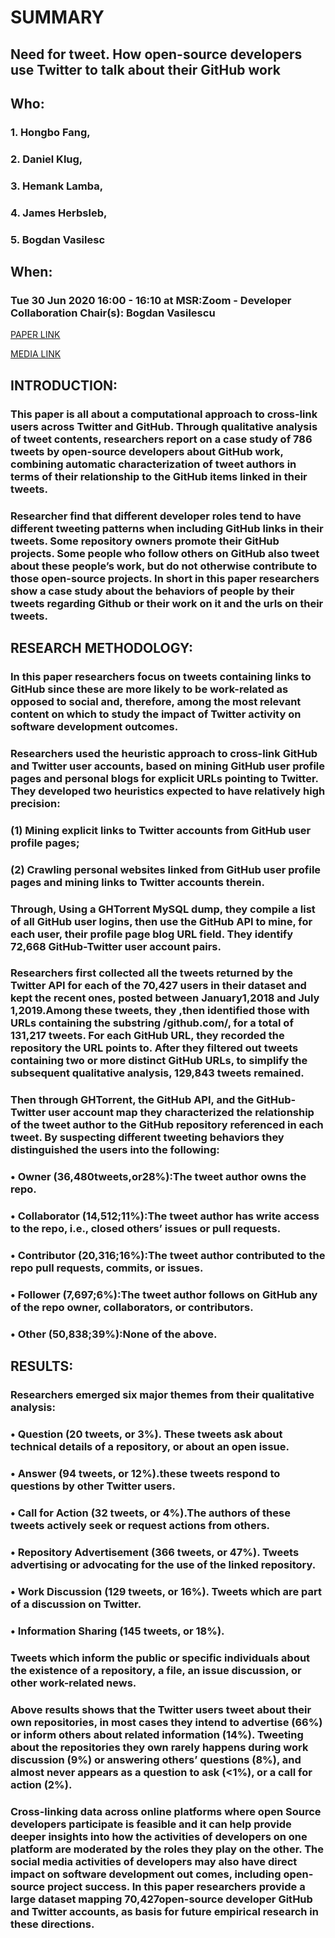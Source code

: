 # SUMMARY

## **Need for tweet. How open-source developers use Twitter to talk about their GitHub work**

## Who:
### 1. Hongbo Fang, 
### 2. Daniel Klug,
### 3. Hemank Lamba, 
### 4. James Herbsleb, 
### 5. Bogdan Vasilesc

## When:
### Tue 30 Jun 2020 16:00 - 16:10 at MSR:Zoom - Developer Collaboration **Chair(s): Bogdan Vasilescu**

[PAPER LINK](https://cmustrudel.github.io/papers/msr20tweets.pdf "click here to see paper")

[MEDIA LINK](https://www.youtube.com/watch?v=DlXObspmZiI "click here to see media")

## INTRODUCTION:
### This paper is all about a computational approach to cross-link users across Twitter and GitHub. Through qualitative analysis of tweet contents, researchers report on a case study of 786 tweets by open-source developers about GitHub work, combining automatic characterization of tweet authors in terms of their relationship to the GitHub items linked in their tweets. 
### Researcher find that different developer roles tend to have different tweeting patterns when including GitHub links in their tweets. Some repository owners promote their GitHub projects. Some people who follow others on GitHub also tweet about these people’s work, but do not otherwise contribute to those open-source projects. In short in this paper researchers show a case study about the behaviors of people by their tweets regarding Github or their work on it and the urls on their tweets.

## RESEARCH METHODOLOGY:
### In this paper researchers focus on tweets containing links to GitHub since these are more likely to be work-related as opposed to social and, therefore, among the most relevant content on which to study the impact of Twitter activity on software development outcomes.
### Researchers used the heuristic approach to cross-link GitHub and Twitter user accounts, based on mining GitHub user profile pages and personal blogs for explicit URLs pointing to Twitter. They developed two heuristics expected to have relatively high precision: 
### (1) Mining explicit links to Twitter accounts from GitHub user profile pages; 
### (2) Crawling personal websites linked from GitHub user profile pages and mining links to Twitter accounts therein.
### Through, Using a **GHTorrent  MySQL dump**, they compile a list of all GitHub user logins, then use the GitHub API to mine, for each user, their profile page blog URL field. They identify **72,668 GitHub-Twitter** user account pairs.
### Researchers first collected all the tweets returned by the Twitter API for each of the **70,427** users in their  dataset and kept the recent ones, posted between **January1,2018 and July 1,2019**.Among these tweets, they ,then identified those with URLs containing the substring **/github.com/**, for a total of **131,217** tweets. For each GitHub URL, they recorded the repository the URL points to. After they filtered out tweets containing two or more distinct GitHub URLs, to simplify the subsequent qualitative analysis, **129,843** tweets remained.
### Then through GHTorrent, the GitHub API, and the GitHub-Twitter user account map they  characterized the relationship of the tweet author to the GitHub repository referenced in each tweet. By suspecting different tweeting behaviors they distinguished the users into the following:
### • Owner **(36,480tweets,or28%)**:The tweet author owns the repo.
### •	Collaborator **(14,512;11%)**:The tweet author has write access to the repo, i.e., closed others’ issues or pull requests.
### •	Contributor **(20,316;16%)**:The tweet author contributed to the repo pull requests, commits, or issues.
### •	Follower **(7,697;6%)**:The tweet author follows on GitHub any of the repo owner, collaborators, or contributors. 
### •	 Other **(50,838;39%)**:None of the above.

## RESULTS:
### Researchers emerged six major themes from their qualitative analysis:
### •	Question **(20 tweets, or 3%)**. These tweets ask about technical details of a repository, or about an open issue.
### •	Answer **(94 tweets, or 12%)**.these tweets respond to questions by other Twitter users.
### •	Call for Action **(32 tweets, or 4%)**.The authors of these tweets actively seek or request actions from others.
### •	Repository Advertisement **(366 tweets, or 47%)**. Tweets advertising or advocating for the use of the linked repository.
### •	Work Discussion (**129 tweets, or 16%)**. Tweets which are part of a discussion on Twitter.
### •	Information Sharing **(145 tweets, or 18%)**. 
### Tweets which inform the public or specific individuals about the existence of a repository, a file, an issue discussion, or other work-related news.
### Above results shows that the Twitter users tweet about their own repositories, in most cases they  intend to advertise **(66%)** or inform others about related information **(14%)**. Tweeting about the repositories they own rarely happens during work discussion **(9%)** or answering others’ questions **(8%)**, and almost never appears as a question to ask **(<1%)**, or a call for action **(2%)**.

### Cross-linking data across online platforms where open Source developers participate is feasible and it can help provide deeper insights into how the activities of developers on one platform are moderated by the roles they play on the other. The social media activities of developers may also have direct impact on software development out comes, including open-source project success. In this paper researchers provide a large dataset mapping **70,427open-source developer GitHub and Twitter accounts**, as basis for future empirical research in these directions.